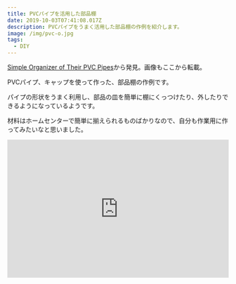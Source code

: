 ```yaml
---
title: PVCパイプを活用した部品棚
date: 2019-10-03T07:41:08.017Z
description: PVCパイプをうまく活用した部品棚の作例を紹介します。
image: /img/pvc-o.jpg
tags:
  - DIY
---
```

[Simple Organizer of Their PVC Pipes](https://www.instructables.com/id/Simple-Organizer-of-Their-PVC-Pipes/)から発見。画像もここから転載。

PVCパイプ、キャップを使って作った、部品棚の作例です。

パイプの形状をうまく利用し、部品の皿を簡単に棚にくっつけたり、外したりできるようになっているようです。

材料はホームセンターで簡単に揃えられるものばかりなので、自分も作業用に作ってみたいなと思いました。

<iframe width="100%" height="315" src="https://www.youtube.com/embed/HJxAlPA490o" frameborder="0" allow="accelerometer; autoplay; encrypted-media; gyroscope; picture-in-picture" allowfullscreen></iframe>
